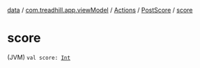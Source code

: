 [data](../../../index.md) / [com.treadhill.app.viewModel](../../index.md) / [Actions](../index.md) / [PostScore](index.md) / [score](./score.md)

# score

(JVM) `val score: `[`Int`](https://kotlinlang.org/api/latest/jvm/stdlib/kotlin/-int/index.html)